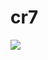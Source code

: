 <h1>cr7 </h1>
<img src = "https://c.files.bbci.co.uk/A244/production/_120304514_gettyimages-81191334.jpg"/>
